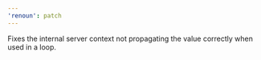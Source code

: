 ```yaml
---
'renoun': patch
---
```


Fixes the internal server context not propagating the value correctly when used in a loop.
